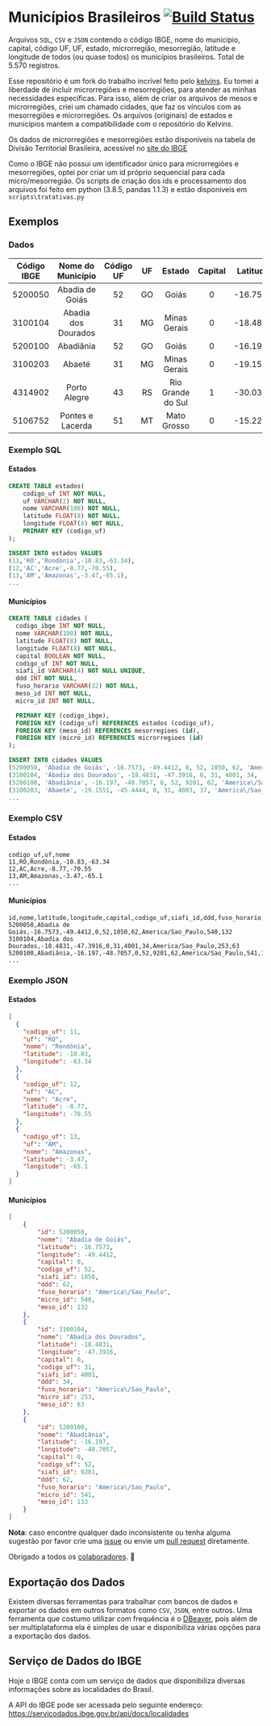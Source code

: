 # Municípios Brasileiros [![Build Status](https://app.travis-ci.com/pedrounes1/Municipios-Brasileiros.svg?branch=main)](https://app.travis-ci.com/pedrounes1/Municipios-Brasileiros)

Arquivos `SQL`, `CSV` e `JSON` contendo o código IBGE, nome do município, capital, código UF, UF, estado, microrregião, mesorregião, latitude e longitude de todos (ou quase todos) os municípios brasileiros. Total de 5.570 registros.

Esse repositório é um fork do trabalho incrível feito pelo [kelvins](https://github.com/kelvins/Municipios-Brasileiros). Eu tomei a liberdade de incluir microrregiões e mesorregiões, para atender as minhas necessidades específicas. Para isso, além de criar os arquivos de mesos e microrregiões, criei um chamado cidades, que faz os vínculos com as mesorregiões e microrregiões. Os arquivos (originais) de estados e municípios mantem a compatibilidade com o repositório do Kelvins.

Os dados de microrregiões e mesorregiões estão disponíveis na tabela de Divisão Territorial Brasileira, acessível no [site do IBGE](https://www.ibge.gov.br/geociencias/organizacao-do-territorio/estrutura-territorial/23701-divisao-territorial-brasileira.html?=&t=acesso-ao-produto)

Como o IBGE não possui um identificador único para microrregiões e mesorregiões, optei por criar um id próprio sequencial para cada micro/mesorregião. Os scripts de criação dos ids e processamento dos arquivos foi feito em python (3.8.5, pandas 1.1.3) e estão disponíveis em `scripts\tratativas.py`

## Exemplos

### Dados

| Código IBGE |  Nome do Município  | Código UF | UF |       Estado      | Capital | Latitude | Longitude | Código Siafi | DDD |     Fuso Horário    | Micro Id | Meso Id |
|:-----------:|:-------------------:|:---------:|:--:|:-----------------:|:-------:|:--------:|:---------:|:------------:|:---:|:-------------------:|:--------:|:-------:|
|   5200050   | Abadia de Goiás     |     52    | GO | Goiás             |    0    | -16.7573 |  -49.4412 |     1050     |  62 | America/Sao_Paulo   |    540   |    132  |
|   3100104   | Abadia dos Dourados |     31    | MG | Minas Gerais      |    0    | -18.4831 |  -47.3916 |     4001     |  34 | America/Sao_Paulo   |    253   |     63  |
|   5200100   | Abadiânia           |     52    | GO | Goiás             |    0    | -16.1970 |  -48.7057 |     9201     |  62 | America/Sao_Paulo   |    541   |    133  |
|   3100203   | Abaeté              |     31    | MG | Minas Gerais      |    0    | -19.1551 |  -45.4444 |     4003     |  37 | America/Sao_Paulo   |    254   |     64  |
|   4314902   | Porto Alegre        |     43    | RS | Rio Grande do Sul |    1    | -30.0318 |  -51.2065 |     8801     |  51 | America/Sao_Paulo   |    482   |    119  |
|   5106752   | Pontes e Lacerda    |     51    | MT | Mato Grosso       |    0    | -15.2219 |  -59.3435 |     8999     |  65 | America/Porto_Velho |    535   |    131  |

### Exemplo SQL

#### Estados

```sql
CREATE TABLE estados(
    codigo_uf INT NOT NULL,
    uf VARCHAR(2) NOT NULL,
    nome VARCHAR(100) NOT NULL,
    latitude FLOAT(8) NOT NULL,
    longitude FLOAT(8) NOT NULL,
    PRIMARY KEY (codigo_uf)
);

INSERT INTO estados VALUES
(11,'RO','Rondônia',-10.83,-63.34),
(12,'AC','Acre',-8.77,-70.55),
(13,'AM','Amazonas',-3.47,-65.1),
...
```

#### Municípios

```sql
CREATE TABLE cidades (
  codigo_ibge INT NOT NULL,
  nome VARCHAR(100) NOT NULL,
  latitude FLOAT(8) NOT NULL,
  longitude FLOAT(8) NOT NULL,
  capital BOOLEAN NOT NULL,
  codigo_uf INT NOT NULL,
  siafi_id VARCHAR(4) NOT NULL UNIQUE,
  ddd INT NOT NULL,
  fuso_horario VARCHAR(32) NOT NULL,
  meso_id INT NOT NULL,
  micro_id INT NOT NULL,

  PRIMARY KEY (codigo_ibge),
  FOREIGN KEY (codigo_uf) REFERENCES estados (codigo_uf),
  FOREIGN KEY (meso_id) REFERENCES mesorregioes (id),
  FOREIGN KEY (micro_id) REFERENCES microrregioes (id)
);

INSERT INTO cidades VALUES
(5200050, 'Abadia de Goiás', -16.7573, -49.4412, 0, 52, 1050, 62, 'America\/Sao_Paulo', 132, 540),
(3100104, 'Abadia dos Dourados', -18.4831, -47.3916, 0, 31, 4001, 34, 'America\/Sao_Paulo', 63, 253),
(5200100, 'Abadiânia', -16.197, -48.7057, 0, 52, 9201, 62, 'America\/Sao_Paulo', 133, 541),
(3100203, 'Abaeté', -19.1551, -45.4444, 0, 31, 4003, 37, 'America\/Sao_Paulo', 64, 254)
...
```

### Exemplo CSV

#### Estados

```csv
codigo_uf,uf,nome
11,RO,Rondônia,-10.83,-63.34
12,AC,Acre,-8.77,-70.55
13,AM,Amazonas,-3.47,-65.1
...
```

#### Municípios

```csv
id,nome,latitude,longitude,capital,codigo_uf,siafi_id,ddd,fuso_horario,micro_id,meso_id
5200050,Abadia de Goiás,-16.7573,-49.4412,0,52,1050,62,America/Sao_Paulo,540,132
3100104,Abadia dos Dourados,-18.4831,-47.3916,0,31,4001,34,America/Sao_Paulo,253,63
5200100,Abadiânia,-16.197,-48.7057,0,52,9201,62,America/Sao_Paulo,541,133
...
```

### Exemplo JSON

#### Estados

```json
[
  {
    "codigo_uf": 11,
    "uf": "RO",
    "nome": "Rondônia",
    "latitude": -10.83,
    "longitude": -63.34
  },
  {
    "codigo_uf": 12,
    "uf": "AC",
    "nome": "Acre",
    "latitude": -8.77,
    "longitude": -70.55
  },
  {
    "codigo_uf": 13,
    "uf": "AM",
    "nome": "Amazonas",
    "latitude": -3.47,
    "longitude": -65.1
  }
]
```

#### Municípios

```json
[
    {
        "id": 5200050,
        "nome": "Abadia de Goiás",
        "latitude": -16.7573,
        "longitude": -49.4412,
        "capital": 0,
        "codigo_uf": 52,
        "siafi_id": 1050,
        "ddd": 62,
        "fuso_horario": "America\/Sao_Paulo",
        "micro_id": 540,
        "meso_id": 132
    },
    {
        "id": 3100104,
        "nome": "Abadia dos Dourados",
        "latitude": -18.4831,
        "longitude": -47.3916,
        "capital": 0,
        "codigo_uf": 31,
        "siafi_id": 4001,
        "ddd": 34,
        "fuso_horario": "America\/Sao_Paulo",
        "micro_id": 253,
        "meso_id": 63
    },
    {
        "id": 5200100,
        "nome": "Abadiânia",
        "latitude": -16.197,
        "longitude": -48.7057,
        "capital": 0,
        "codigo_uf": 52,
        "siafi_id": 9201,
        "ddd": 62,
        "fuso_horario": "America\/Sao_Paulo",
        "micro_id": 541,
        "meso_id": 133
    }
]
```


**Nota**: caso encontre qualquer dado inconsistente ou tenha alguma sugestão por favor crie uma [issue](https://github.com/pedrounes1/Municipios-Brasileiros/issues) ou envie um [pull request](https://github.com/pedrounes1/Municipios-Brasileiros/pulls) diretamente.

Obrigado a todos os [colaboradores](https://github.com/kelvins/Municipios-Brasileiros/graphs/contributors). :raised_hands:

## Exportação dos Dados

Existem diversas ferramentas para trabalhar com bancos de dados e exportar os dados em outros formatos como `CSV`, `JSON`, entre outros.
Uma ferramenta que costumo utilizar com frequência é o [DBeaver](https://dbeaver.io/), pois além de ser multiplataforma ela é simples de usar e disponibiliza várias opções para a exportação dos dados.

## Serviço de Dados do IBGE

Hoje o IBGE conta com um serviço de dados que disponibiliza diversas informações sobre as localidades do Brasil.

A API do IBGE pode ser acessada pelo seguinte endereço: https://servicodados.ibge.gov.br/api/docs/localidades
